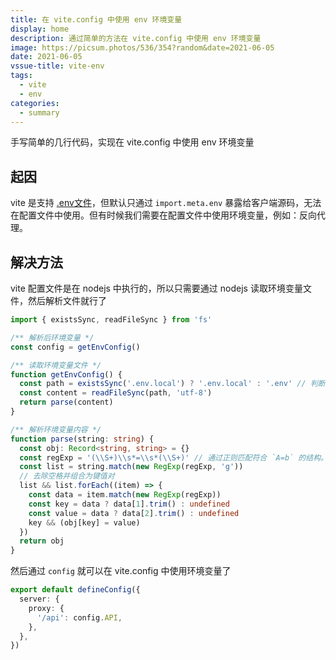 ```yaml
---
title: 在 vite.config 中使用 env 环境变量
display: home
description: 通过简单的方法在 vite.config 中使用 env 环境变量
image: https://picsum.photos/536/354?random&date=2021-06-05
date: 2021-06-05
vssue-title: vite-env
tags:
  - vite
  - env
categories:
  - summary
---
```


手写简单的几行代码，实现在 vite.config 中使用 env 环境变量

<!-- more -->

## 起因

vite 是支持 [.env文件](https://cn.vitejs.dev/guide/env-and-mode.html#env-files)，但默认只通过 `import.meta.env` 暴露给客户端源码，无法在配置文件中使用。但有时候我们需要在配置文件中使用环境变量，例如：反向代理。

## 解决方法

vite 配置文件是在 nodejs 中执行的，所以只需要通过 nodejs 读取环境变量文件，然后解析文件就行了

``` ts
import { existsSync, readFileSync } from 'fs'

/** 解析后环境变量 */
const config = getEnvConfig()

/** 读取环境变量文件 */
function getEnvConfig() {
  const path = existsSync('.env.local') ? '.env.local' : '.env' // 判断根目录中是否存在 local 文件并优先使用
  const content = readFileSync(path, 'utf-8')
  return parse(content)
}

/** 解析环境变量内容 */
function parse(string: string) {
  const obj: Record<string, string> = {}
  const regExp = '(\\S+)\\s*=\\s*(\\S+)' // 通过正则匹配符合 `A=b` 的结构。如果需要处理带引号的参数，可以优化正则为 `'(\\S+)\\s*=\\s*"(\\S+)"'` 适配双引号
  const list = string.match(new RegExp(regExp, 'g'))
  // 去除空格并组合为键值对
  list && list.forEach((item) => {
    const data = item.match(new RegExp(regExp))
    const key = data ? data[1].trim() : undefined
    const value = data ? data[2].trim() : undefined
    key && (obj[key] = value)
  })
  return obj
}
```

然后通过 `config` 就可以在 vite.config 中使用环境变量了

``` ts
export default defineConfig({
  server: {
    proxy: {
      '/api': config.API,
    },
  },
})
```